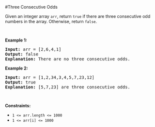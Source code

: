 #Three Consecutive Odds
<p>Given an integer array <code>arr</code>, return <code>true</code> if there are three consecutive odd numbers in the array. Otherwise, return <code>false</code>.</p>
<p> </p>
<p><strong class="example">Example 1:</strong></p>
<pre><strong>Input:</strong> arr = [2,6,4,1]
<strong>Output:</strong> false
<b>Explanation:</b> There are no three consecutive odds.
</pre>
<p><strong class="example">Example 2:</strong></p>
<pre><strong>Input:</strong> arr = [1,2,34,3,4,5,7,23,12]
<strong>Output:</strong> true
<b>Explanation:</b> [5,7,23] are three consecutive odds.
</pre>
<p> </p>
<p><strong>Constraints:</strong></p>
<ul>
<li><code>1 &lt;= arr.length &lt;= 1000</code></li>
<li><code>1 &lt;= arr[i] &lt;= 1000</code></li>
</ul>
